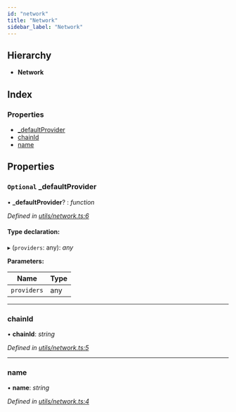 ```yaml
---
id: "network"
title: "Network"
sidebar_label: "Network"
---
```


## Hierarchy

* **Network**

## Index

### Properties

* [_defaultProvider](network.md#optional-_defaultprovider)
* [chainId](network.md#chainid)
* [name](network.md#name)

## Properties

### `Optional` _defaultProvider

• **_defaultProvider**? : *function*

*Defined in [utils/network.ts:6](https://github.com/nearprotocol/nearlib/blob/88ad17d/src.ts/utils/network.ts#L6)*

#### Type declaration:

▸ (`providers`: any): *any*

**Parameters:**

Name | Type |
------ | ------ |
`providers` | any |

___

###  chainId

• **chainId**: *string*

*Defined in [utils/network.ts:5](https://github.com/nearprotocol/nearlib/blob/88ad17d/src.ts/utils/network.ts#L5)*

___

###  name

• **name**: *string*

*Defined in [utils/network.ts:4](https://github.com/nearprotocol/nearlib/blob/88ad17d/src.ts/utils/network.ts#L4)*
